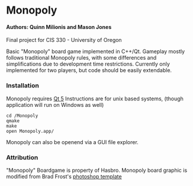 # Monopoly
#### Authors: Quinn Milionis and Mason Jones
Final project for CIS 330 - University of Oregon

Basic "Monopoly" board game implemented in C++/Qt.
Gameplay mostly follows traditional Monopoly rules, with some differences and simplifications due to development time restrictions. Currently only implemented for two players, but code should be easily extendable.

### Installation
Monopoly requires [Qt 5](https://https://www.qt.io/download)
Instructions are for unix based systems,
(though application will run on Windows as well)

```
cd /Monopoly
qmake
make
open Monopoly.app/
```
Monopoly can also be openend via a GUI file explorer.



### Attribution
"Monopoly" Boardgame is property of Hasbro.
Monopoly board graphic is modified from Brad Frost's [photoshop template](http://bradfrost.com/blog/post/monopoly-photoshop-template/)
